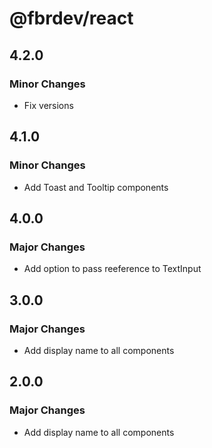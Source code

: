 # @fbrdev/react

## 4.2.0

### Minor Changes

- Fix versions

## 4.1.0

### Minor Changes

- Add Toast and Tooltip components

## 4.0.0

### Major Changes

- Add option to pass reeference to TextInput

## 3.0.0

### Major Changes

- Add display name to all components

## 2.0.0

### Major Changes

- Add display name to all components
